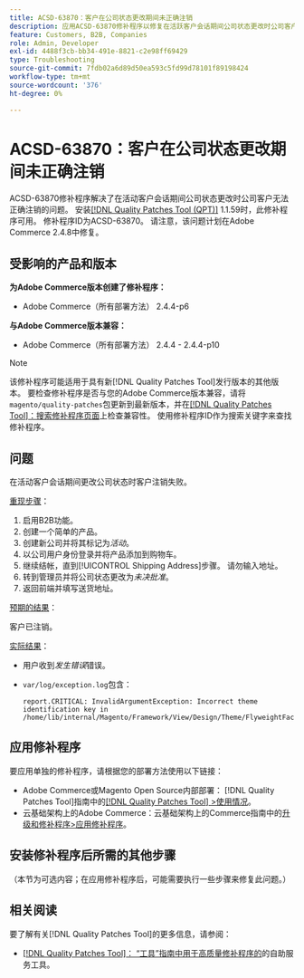 ```yaml
---
title: ACSD-63870：客户在公司状态更改期间未正确注销
description: 应用ACSD-63870修补程序以修复在活跃客户会话期间公司状态更改时公司客户无法正确注销的Adobe Commerce问题。
feature: Customers, B2B, Companies
role: Admin, Developer
exl-id: 4488f3cb-bb34-491e-8821-c2e98ff69429
type: Troubleshooting
source-git-commit: 7fdb02a6d89d50ea593c5fd99d78101f89198424
workflow-type: tm+mt
source-wordcount: '376'
ht-degree: 0%

---
```


# ACSD-63870：客户在公司状态更改期间未正确注销

ACSD-63870修补程序解决了在活动客户会话期间公司状态更改时公司客户无法正确注销的问题。 安装[[!DNL Quality Patches Tool (QPT)]](/help/tools/quality-patches-tool/quality-patches-tool-to-self-serve-quality-patches.md) 1.1.59时，此修补程序可用。 修补程序ID为ACSD-63870。 请注意，该问题计划在Adobe Commerce 2.4.8中修复。

## 受影响的产品和版本

**为Adobe Commerce版本创建了修补程序：**

* Adobe Commerce（所有部署方法） 2.4.4-p6

**与Adobe Commerce版本兼容：**

* Adobe Commerce（所有部署方法） 2.4.4 - 2.4.4-p10

>[!NOTE]
>
>该修补程序可能适用于具有新[!DNL Quality Patches Tool]发行版本的其他版本。 要检查修补程序是否与您的Adobe Commerce版本兼容，请将`magento/quality-patches`包更新到最新版本，并在[[!DNL Quality Patches Tool]：搜索修补程序页面](https://experienceleague.adobe.com/tools/commerce-quality-patches/index.html)上检查兼容性。 使用修补程序ID作为搜索关键字来查找修补程序。

## 问题

在活动客户会话期间更改公司状态时客户注销失败。

<u>重现步骤</u>：

1. 启用B2B功能。
1. 创建一个简单的产品。
1. 创建新公司并将其标记为&#x200B;*活动*。
1. 以公司用户身份登录并将产品添加到购物车。
1. 继续结帐，直到[!UICONTROL Shipping Address]步骤。 请勿输入地址。
1. 转到管理员并将公司状态更改为&#x200B;*未决批准*。
1. 返回前端并填写送货地址。

<u>预期的结果</u>：

客户已注销。

<u>实际结果</u>：

* 用户收到&#x200B;*发生错误*&#x200B;错误。
* `var/log/exception.log`包含：

  ```
  report.CRITICAL: InvalidArgumentException: Incorrect theme identification key in /home/lib/internal/Magento/Framework/View/Design/Theme/FlyweightFactory.php:60
  ```


## 应用修补程序

要应用单独的修补程序，请根据您的部署方法使用以下链接：

* Adobe Commerce或Magento Open Source内部部署： [!DNL Quality Patches Tool]指南中的[[!DNL Quality Patches Tool] >使用情况](/help/tools/quality-patches-tool/usage.md)。
* 云基础架构上的Adobe Commerce：云基础架构上的Commerce指南中的[升级和修补程序>应用修补程序](https://experienceleague.adobe.com/docs/commerce-cloud-service/user-guide/develop/upgrade/apply-patches.html)。

## 安装修补程序后所需的其他步骤

（本节为可选内容；在应用修补程序后，可能需要执行一些步骤来修复此问题。） 

## 相关阅读

要了解有关[!DNL Quality Patches Tool]的更多信息，请参阅：

* [[!DNL Quality Patches Tool]： “工具”指南中用于高质量修补程序的](/help/tools/quality-patches-tool/quality-patches-tool-to-self-serve-quality-patches.md)的自助服务工具。
